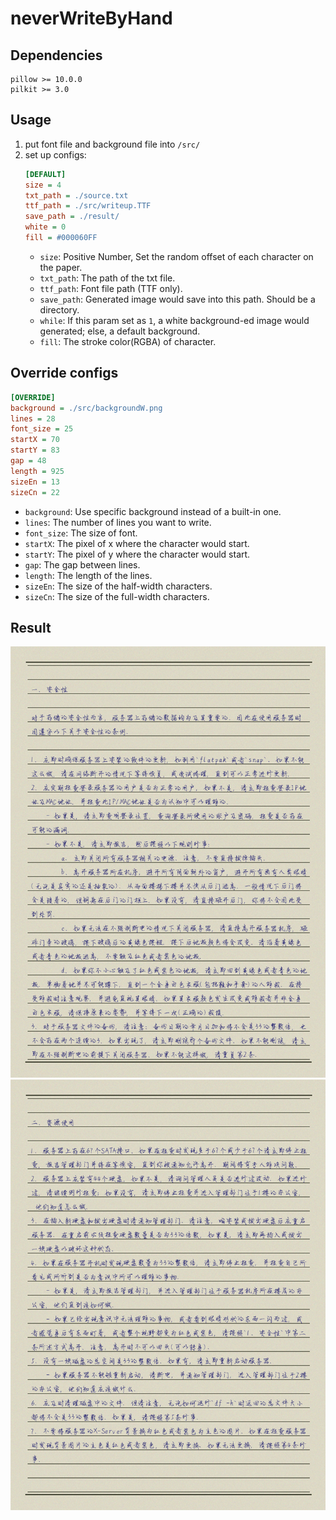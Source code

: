 # neverWriteByHand

## Dependencies

```
pillow >= 10.0.0
pilkit >= 3.0
```

## Usage

1. put font file and background file into `/src/`
2. set up configs:
    ``` ini
    [DEFAULT]
    size = 4
    txt_path = ./source.txt
    ttf_path = ./src/writeup.TTF
    save_path = ./result/
    white = 0
    fill = #000060FF
    ```
    - `size`: Positive Number, Set the random offset of each character on the paper.
    - `txt_path`: The path of the txt file.
    - `ttf_path`: Font file path (TTF only).
    - `save_path`: Generated image would save into this path. Should be a directory.
    - `while`: If this param set as `1`, a white background-ed image would generated; else, a default background.
    - `fill`: The stroke color(RGBA) of character.

## Override configs

```ini
[OVERRIDE]
background = ./src/backgroundW.png
lines = 28
font_size = 25
startX = 70
startY = 83
gap = 48
length = 925
sizeEn = 13
sizeCn = 22
```
- `background`: Use specific background instead of a built-in one.
- `lines`: The number of lines you want to write.
- `font_size`: The size of font.
- `startX`: The pixel of x where the character would start.
- `startY`: The pixel of y where the character would start.
- `gap`: The gap between lines.
- `length`: The length of the lines.
- `sizeEn`: The size of the half-width characters.
- `sizeCn`: The size of the full-width characters.

## Result

![img1](./img/1.png)
![img2](./img/2.png)
